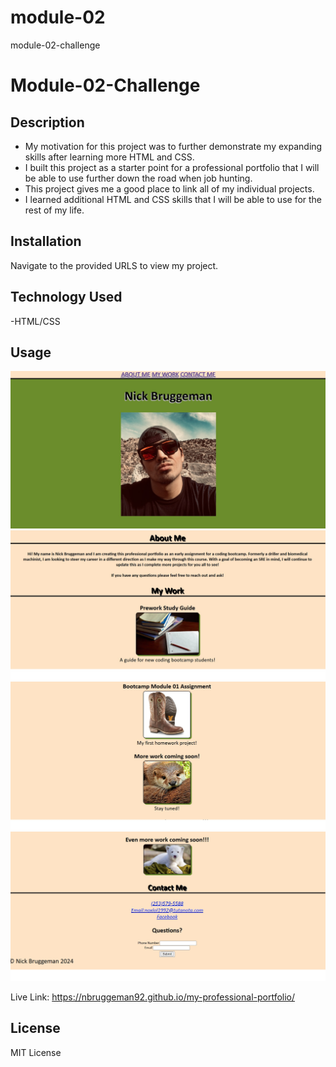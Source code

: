# module-02
module-02-challenge

# Module-02-Challenge

## Description

- My motivation for this project was to further demonstrate my expanding skills after learning more HTML and CSS.
- I built this project as a starter point for a professional portfolio that I will be able to use further down the road when job hunting.
- This project gives me a good place to link all of my individual projects.
- I learned additional HTML and CSS skills that I will be able to use for the rest of my life.

## Installation

Navigate to the provided URLS to view my project.

## Technology Used

-HTML/CSS

## Usage

![picture1](/assets/images/secondprojectscreenshot1.jpg)
![picture2](/assets/images/secondprojectscreenshot2.jpg)
![picture3](/assets/images/secondprojectscreenshot3.jpg)
![picture4](/assets/images/secondprojectscreenshot4.jpg)

Live Link: https://nbruggeman92.github.io/my-professional-portfolio/

## License

MIT License